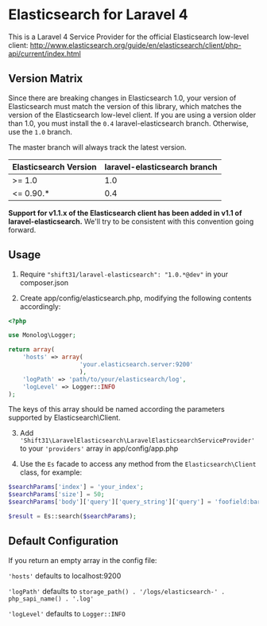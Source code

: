 Elasticsearch for Laravel 4
===========================
This is a Laravel 4 Service Provider for the official Elasticsearch low-level client:
http://www.elasticsearch.org/guide/en/elasticsearch/client/php-api/current/index.html


Version Matrix
--------------
Since there are breaking changes in Elasticsearch 1.0, your version of Elasticsearch must match the version of this library, which matches the version of the Elasticsearch low-level client.
If you are using a version older than 1.0, you must install the `0.4` laravel-elasticsearch branch.  Otherwise, use the `1.0` branch.

The master branch will always track the latest version.

| Elasticsearch Version | laravel-elasticsearch branch |
| --------------------- | ---------------------------- |
| >= 1.0                | 1.0                          |
| <= 0.90.*             | 0.4                          |

**Support for v1.1.x of the Elasticsearch client has been added in v1.1 of laravel-elasticsearch.**  We'll try to be consistent with this convention going forward.

Usage
-----
1. Require `"shift31/laravel-elasticsearch": "1.0.*@dev"` in your composer.json

2. Create app/config/elasticsearch.php, modifying the following contents accordingly:
```php
<?php

use Monolog\Logger;

return array(
    'hosts' => array(
                    'your.elasticsearch.server:9200'
                    ),
    'logPath' => 'path/to/your/elasticsearch/log',
    'logLevel' => Logger::INFO
);
```
The keys of this array should be named according the parameters supported by Elasticsearch\Client.

3. Add `'Shift31\LaravelElasticsearch\LaravelElasticsearchServiceProvider'` to your `'providers'` array in app/config/app.php

4. Use the `Es` facade to access any method from the `Elasticsearch\Client` class, for example:
```php
$searchParams['index'] = 'your_index';
$searchParams['size'] = 50;
$searchParams['body']['query']['query_string']['query'] = 'foofield:barstring';

$result = Es::search($searchParams);
```

Default Configuration
---------------------
If you return an empty array in the config file:

`'hosts'` defaults to localhost:9200

`'logPath'` defaults to `storage_path() . '/logs/elasticsearch-' . php_sapi_name() . '.log'`

`'logLevel'` defaults to `Logger::INFO`
